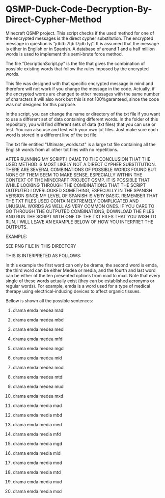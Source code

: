 # QSMP-Duck-Code-Decryption-By-Direct-Cypher-Method

Minecraft QSMP project. This script checks if the used method for one of the encrypted messages is the direct cypher substitution. 
The encrypted message in question is "jdbtb 7tjb t7jdb tyj". It is assumed that the message is either in English or in Spanish. 
A database of around 1 and a half million words is used to implement this semi-brute force method.



The file "DecriptionScript.py" is the file that gives the combination of possible existing words that follow the rules imposed by the encrypted words.

This file was designed with that specific encrypted message in mind and therefore will not work if you change the message in the code. 
Actually, if the encrypted words are changed to other messages with the same number of characters it will also work but this is not 100%garanteed, since the code was not designed for this purpose.

In the script, you can change the name or directory of the txt file if you want to use a different set of data containing different words.
In the folder of this repository, you will find different sets of data (txt files) that you can use or test. You can also use and test with your own txt files. Just make sure each word is stored in a different line of
the txt file.

The txt file entitled "Ultimate_words.txt" is a large txt file containing all the English words from all other txt files with no repetitions.


AFTER RUNNING MY SCRIPT I CAME TO THE CONCLUSION THAT THE USED METHOD IS MOST LIKELY NOT A DIRECT CYPHER SUBSTITUTION. THERE ARE SEVERAL COMBINATIONS OF POSSIBLE WORDS FOUND BUT NONE OF THEM SEEM TO MAKE SENSE, ESPECIALLY WITHIN THE CONTEXT OF THE MINECRAFT PROJECT QSMP. IT IS POSSIBLE THAT WHILE LOOKING THROUGH THE COMBINATIONS THAT THE SCRIPT OUTPUTED I OVERLOOKED SOMETHING, ESPECIALLY IN THE SPANISH VERSION SINCE MY LEVEL OF SPANISH IS VERY BASIC. REMEMBER THAT THE TXT FILES USED CONTAIN EXTREMELY COMPLICATED AND UNUSUAL WORDS AS WELL AS VERY COMMON ONES. IF YOU CARE TO GO THROUGH THE OUTPUTED COMBINATIONS, DOWNLOAD THE FILES AND RUN THE SCRIPT WITH ONE OF THE TXT FILES THAT YOU WISH TO RUN. I WILL LEAVE AN EXAMPLE BELOW OF HOW YOU INTERPRET THE OUTPUTS.

EXAMPLE:

SEE PNG FILE IN THIS DIRECTORY

THIS IS INTERPRETED AS FOLLOWS:

In this example the first word can only be drama, the second word is emda, the third word can be either Medea or media, and the fourth and last word can be either of the ten presented options from mad to mxd. Note that every single of these words actually exist (they can be established acronyms or regular words). For example, emda is a word used for a type of medical therapy using electrical-inducing devices to affect organic tissues. 

Bellow is shown all the possible sentences:

1) drama emda medea mad

2) drama emda medea mbd

3) drama emda medea med

4) drama emda medea mfd

5) drama emda medea mgd

6) drama emda medea mid

7) drama emda medea mod

8) drama emda medea mtd

9) drama emda medea mud

10) drama emda medea mxd

11) drama emda media mad

12) drama emda media mbd

13) drama emda media med

14) drama emda media mfd

15) drama emda media mgd

16) drama emda media mid

17) drama emda media mod

18) drama emda media mtd

19) drama emda media mud

20) drama emda media mxd









     
